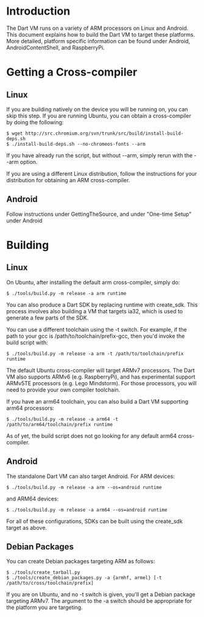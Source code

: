 # Introduction

The Dart VM runs on a variety of ARM processors on Linux and Android. This document explains how to build the Dart VM to target these platforms. More detailed, platform specific information can be found under Android, AndroidContentShell, and RaspberryPi.

# Getting a Cross-compiler

## Linux

If you are building natively on the device you will be running on, you can skip this step. If you are running Ubuntu, you can obtain a cross-compiler by doing the following:

```
$ wget http://src.chromium.org/svn/trunk/src/build/install-build-deps.sh
$ ./install-build-deps.sh --no-chromeos-fonts --arm
```

If you have already run the script, but without --arm, simply rerun with the --arm option.

If you are using a different Linux distribution, follow the instructions for your distribution for obtaining an ARM cross-compiler.

## Android

Follow instructions under GettingTheSource, and under "One-time Setup" under Android

# Building

## Linux

On Ubuntu, after installing the default arm cross-compiler, simply do:

```
$ ./tools/build.py -m release -a arm runtime
```

You can also produce a Dart SDK by replacing runtime with create_sdk. This process involves also building a VM that targets ia32, which is used to generate a few parts of the SDK.

You can use a different toolchain using the -t switch. For example, if the path to your gcc is /path/to/toolchain/prefix-gcc, then you'd invoke the build script with:

```
$ ./tools/build.py -m release -a arm -t /path/to/toolchain/prefix runtime
```

The default Ubuntu cross-compiler will target ARMv7 processors. The Dart VM also supports ARMv6 (e.g. RaspberryPi), and has experimental support ARMv5TE processors (e.g. Lego Mindstorm). For those processors, you will need to provide your own compiler toolchain.

If you have an arm64 toolchain, you can also build a Dart VM supporting arm64 processors:

```
$ ./tools/build.py -m release -a arm64 -t /path/to/arm64/toolchain/prefix runtime
```

As of yet, the build script does not go looking for any default arm64 cross-compiler.

## Android

The standalone Dart VM can also target Android. For ARM devices:

```
$ ./tools/build.py -m release -a arm --os=android runtime
```

and ARM64 devices:

```
$ ./tools/build.py -m release -a arm64 --os=android runtime
```

For all of these configurations, SDKs can be built using the create_sdk target as above.

## Debian Packages

You can create Debian packages targeting ARM as follows:

```
$ ./tools/create_tarball.py
$ ./tools/create_debian_packages.py -a {armhf, armel} [-t /path/to/cross/toolchain/prefix]
```

If you are on Ubuntu, and no -t switch is given, you'll get a Debian package targeting ARMv7. The argument to the -a switch should be appropriate for the platform you are targeting.